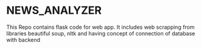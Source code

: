 # NEWS_ANALYZER
This Repo contains flask code for web app. It includes web scrapping from libraries beautiful soup, nltk and having concept of connection of database  with backend
